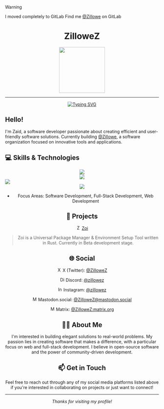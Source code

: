 >[!WARNING]
> I moved completely to GitLab
> Find me [@Zillowe](https://gitlab.com/ZilloweZ) on GitLab


<div align="center">
<h1>ZilloweZ</h1>
<img width="150px" src="https://gitlab.com/ZilloweZ/gitlab-profile/-/raw/main/assets/img/profile.png"/>

<br/>

<hr/>
</div>

<div align="center">

[![Typing SVG](https://readme-typing-svg.demolab.com?font=JetBrains+Mono&pause=1000&center=true&vCenter=true&random=false&width=435&lines=A+software+developer)](https://git.io/typing-svg)

</div>

## Hello!

I'm Zaid, a software developer passionate about creating efficient and user-friendly software solutions. Currently building [@Zillowe](https://gitlab.com/Zillowe), a software organization focused on innovative tools and applications.

## 💻 Skills & Technologies

<div align="center">
  <a href="https://skillicons.dev">
      <img src="https://skillicons.dev/icons?i=nodejs,react,nextjs,rails,svelte,astro" />
  </a>
</div>

<div align="center">
  <a href="https://skillicons.dev">
      <img src="https://skillicons.dev/icons?i=html,css,js,ts,go,rust,c,cpp,cs,ruby,python" />
  </a>
</div>

<dic align="center">
  <a href="https://skillicons.dev">
      <img src="https://skillicons.dev/icons?i=vim,neovim,docker,sqlite,postgres,redis,tailwind,git,gitlab,linux,arch,bash" />
  </a>
</div>

<div align="center">
  <a href="https://skillicons.dev">
      <img src="https://skillicons.dev/icons?i=figma,godot,unity,blender,bun,obsidian" />
  </a>
</div>

- Focus Areas: Software Development, Full-Stack Development, Web Development

## 🚀 Projects

<img alt="Zoi logo" width="15" src="https://gitlab.com/ZilloweZ/gitlab-profile/-/raw/main/assets/img/projects/zoi.svg"/> [Zoi](https://gitlab.com/Zillowe/Zillwen/Zusty/Zoi)
> Zoi is a Universal Package Manager & Environment Setup Tool written in Rust. Currently in Beta development stage.

## 🌐 Social

<img alt="X logo" width="15" src="https://gitlab.com/ZilloweZ/gitlab-profile/-/raw/main/assets/img/social/x.svg"/> X (Twitter): [@ZilloweZ](https://x.com/ZilloweZ)

<img alt="Discord logo" width="15" src="https://gitlab.com/ZilloweZ/gitlab-profile/-/raw/main/assets/img/social/discord.svg"/> Discord: [@zillowez](https://discord.com/users/1182042030508097656)

<img alt="Instagram logo" width="15" src="https://gitlab.com/ZilloweZ/gitlab-profile/-/raw/main/assets/img/social/instagram.svg"/> Instagram: [@zillowez](https://instagram.com/zillowez)

<img alt="Mastodon logo" width="15" src="https://gitlab.com/ZilloweZ/gitlab-profile/-/raw/main/assets/img/social/mastodon.svg"/> Mastodon.social: [@ZilloweZ@mastodon.social](https://mastodon.social/@ZilloweZ)

<img alt="Matrix logo" width="15" src="https://gitlab.com/ZilloweZ/gitlab-profile/-/raw/main/assets/img/social/matrix.svg"/> Matrix: [@ZilloweZ:matrix.org](https://matrix.to/#/@ZilloweZ:matrix.org)

## 👨‍💻 About Me

I'm interested in building elegant solutions to real-world problems. My passion lies in creating software that makes a difference, with a particular focus on web and full-stack development. I believe in open-source software and the power of community-driven development.

## 📫 Get in Touch

Feel free to reach out through any of my social media platforms listed above if you're interested in collaborating on projects or just want to connect!

---

<div align="center">
  <i>Thanks for visiting my profile!</i>
</div>
